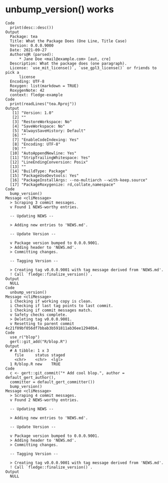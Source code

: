 # unbump_version() works

    Code
      print(desc::desc())
    Output
      Package: tea
      Title: What the Package Does (One Line, Title Case)
      Version: 0.0.0.9000
      Date: 2021-09-27
      Authors@R (parsed):
          * Jane Doe <mail@example.com> [aut, cre]
      Description: What the package does (one paragraph).
      License: `use_mit_license()`, `use_gpl3_license()` or friends to pick a
          license
      Encoding: UTF-8
      Roxygen: list(markdown = TRUE)
      RoxygenNote: 42
      context: fledge-example
    Code
      print(readLines("tea.Rproj"))
    Output
       [1] "Version: 1.0"                                         
       [2] ""                                                     
       [3] "RestoreWorkspace: No"                                 
       [4] "SaveWorkspace: No"                                    
       [5] "AlwaysSaveHistory: Default"                           
       [6] ""                                                     
       [7] "EnableCodeIndexing: Yes"                              
       [8] "Encoding: UTF-8"                                      
       [9] ""                                                     
      [10] "AutoAppendNewline: Yes"                               
      [11] "StripTrailingWhitespace: Yes"                         
      [12] "LineEndingConversion: Posix"                          
      [13] ""                                                     
      [14] "BuildType: Package"                                   
      [15] "PackageUseDevtools: Yes"                              
      [16] "PackageInstallArgs: --no-multiarch --with-keep.source"
      [17] "PackageRoxygenize: rd,collate,namespace"              
    Code
      bump_version()
    Message <cliMessage>
      > Scraping 3 commit messages.
      v Found 1 NEWS-worthy entries.
      
      -- Updating NEWS --
      
      > Adding new entries to 'NEWS.md'.
      
      -- Update Version --
      
      v Package version bumped to 0.0.0.9001.
      > Adding header to 'NEWS.md'.
      > Committing changes.
      
      -- Tagging Version --
      
      > Creating tag v0.0.0.9001 with tag message derived from 'NEWS.md'.
      ! Call `fledge::finalize_version()`.
    Output
      NULL
    Code
      unbump_version()
    Message <cliMessage>
      i Checking if working copy is clean.
      i Checking if last tag points to last commit.
      i Checking if commit messages match.
      v Safety checks complete.
      > Deleting tag v0.0.0.9001.
      v Resetting to parent commit 4c21f09bf056df7bbab3b591811ab36ee12940b4.
    Code
      use_r("blop")
      gert::git_add("R/blop.R")
    Output
      # A tibble: 1 x 3
        file     status staged
        <chr>    <chr>  <lgl> 
      1 R/blop.R new    TRUE  
    Code
      c <- gert::git_commit("* Add cool blop.", author = default_gert_author(),
      committer = default_gert_committer())
      bump_version()
    Message <cliMessage>
      > Scraping 4 commit messages.
      v Found 2 NEWS-worthy entries.
      
      -- Updating NEWS --
      
      > Adding new entries to 'NEWS.md'.
      
      -- Update Version --
      
      v Package version bumped to 0.0.0.9001.
      > Adding header to 'NEWS.md'.
      > Committing changes.
      
      -- Tagging Version --
      
      > Creating tag v0.0.0.9001 with tag message derived from 'NEWS.md'.
      ! Call `fledge::finalize_version()`.
    Output
      NULL

